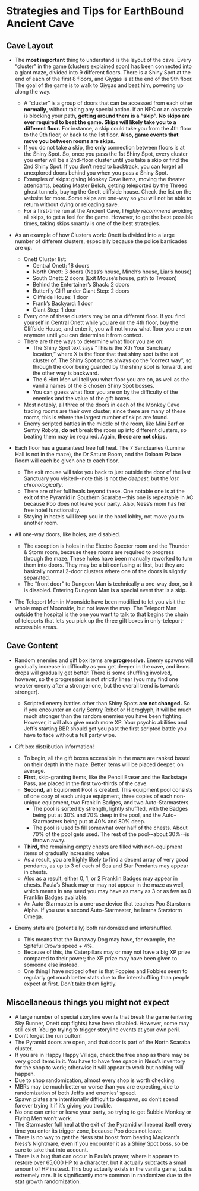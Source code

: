 # Strategies and Tips for EarthBound Ancient Cave

## Cave Layout

* The **most important** thing to understand is the layout of the cave. Every “cluster” in the game (clusters explained soon) has been connected into a giant maze, divided into 9 different floors. There is a Shiny Spot at the end of each of the first 8 floors, and Giygas is at the end of the 9th floor. The goal of the game is to walk to Giygas and beat him, powering up along the way.
  * A “cluster” is a group of doors that can be accessed from each other **normally**, without taking any special action. If an NPC or an obstacle is blocking your path, **getting around them is a “skip”. No skips are ever required to beat the game. Skips will likely take you to a different floor.** For instance, a skip could take you from the 4th floor to the 9th floor, or back to the 1st floor. **Also, game events that move you between rooms are skips.**
  * If you do not take a skip, the **only** connection between floors is at the Shiny Spot. So, once you pass the 1st Shiny Spot, every cluster you enter will be a 2nd-floor cluster until you take a skip or find the 2nd Shiny Spot. If you don’t need to backtrack, you can forget all unexplored doors behind you when you pass a Shiny Spot.
  * Examples of skips: giving Monkey Cave items, moving the theater attendants, beating Master Belch, getting teleported by the Threed ghost tunnels, buying the Onett cliffside house. Check the list on the website for more. Some skips are one-way so you will not be able to return without dying or reloading save.
  * For a first-time run at the Ancient Cave, I *highly recommend* avoiding all skips, to get a feel for the game. However, to get the best possible times, taking skips smartly is one of the best strategies.

* As an example of how Clusters work: Onett is divided into a large number of different clusters, especially because the police barricades are up.
  * Onett Cluster list:
    * Central Onett: 18 doors
    * North Onett: 3 doors (Ness’s house, Minch’s house, Liar’s house)
    * South Onett: 2 doors (Exit Mouse’s house, path to Twoson)
    * Behind the Entertainer’s Shack: 2 doors
    * Butterfly Cliff under Giant Step: 2 doors
    * Cliffside House: 1 door
    * Frank’s Backyard: 1 door
    * Giant Step: 1 door
  * Every one of these clusters may be on a different floor. If you find yourself in Central Onett while you are on the 4th floor, buy the Cliffside House, and enter it, you will not know what floor you are on anymore until you can determine it from context.
  * There are three ways to determine what floor you are on:
    * The Shiny Spot text says “This is the Xth Your Sanctuary location,” where X is the floor that that shiny spot is the last cluster of. The Shiny Spot rooms always go the “correct way”, so through the door being guarded by the shiny spot is forward, and the other way is backward.
    * The 6 Hint Men will tell you what floor you are on, as well as the vanilla names of the 8 chosen Shiny Spot bosses.
    * You can guess what floor you are on by the difficulty of the enemies and the value of the gift boxes.
  * Most notably, all three of the doors in each of the Monkey Cave trading rooms are their own cluster; since there are many of these rooms, this is where the largest number of skips are found.
  * Enemy scripted battles in the middle of the room, like Mini Barf or Sentry Robots, **do not** break the room up into different clusters, so beating them may be required. Again, **these are not skips.**

* Each floor has a guaranteed free full heal. The 7 Sanctuaries (Lumine Hall is not in the maze), the Dr Saturn Room, and the Dalaam Palace Room will each be given one to each floor.
  * The exit mouse will take you back to just outside the door of the last Sanctuary you visited--note this is not the *deepest*, but the *last chronologically*.
  * There are other full heals beyond these. One notable one is at the exit of the Pyramid in Southern Scaraba--this one is repeatable in AC because Poo does not leave your party. Also, Ness’s mom has her free hotel functionality.
  * Staying in hotels will keep you in the hotel lobby, not move you to another room.

* All one-way doors, like holes, are disabled.
  * The exception is holes in the Electro Specter room and the Thunder & Storm room, because these rooms are required to progress through the maze. These holes have been manually reworked to turn them into doors. They may be a bit confusing at first, but they are basically normal 2-door clusters where one of the doors is slightly separated.
  * The “front door” to Dungeon Man is technically a one-way door, so it is disabled. Entering Dungeon Man is a special event that is a skip.

* The Teleport Men in Moonside have been modified to let you visit the whole map of Moonside, but not leave the map. The Teleport Man outside the hospital is the one you want to talk to that begins the chain of teleports that lets you pick up the three gift boxes in only-teleport-accessible areas.

## Cave Content

* Random enemies and gift box items are **progressive.** Enemy spawns will gradually increase in difficulty as you get deeper in the cave, and items drops will gradually get better. There is some shuffling involved, however, so the progression is not strictly linear (you may find one weaker enemy after a stronger one, but the overall trend is towards stronger).
  * Scripted enemy battles other than Shiny Spots **are not changed.** So if you encounter an early Sentry Robot or Hieroglyph, it will be much much stronger than the random enemies you have been fighting. However, it will also give much more XP. Your psychic abilities and Jeff’s starting BBR should get you past the first scripted battle you have to face without a full party wipe.

* Gift box distribution information!
  * To begin, all the gift boxes accessible in the maze are ranked based on their depth in the maze. Better items will be placed deeper, on average.
  * **First,** skip-granting items, like the Pencil Eraser and the Backstage Pass, are placed in the first two-thirds of the cave.
  * **Second,** an Equipment Pool is created. This equipment pool consists of one copy of each unique equipment, three copies of each non-unique equipment, two Franklin Badges, and two Auto-Starmasters.
    * The pool is sorted by strength, lightly shuffled, with the Badges being put at 30% and 70% deep in the pool, and the Auto-Starmasters being put at 40% and 80% deep.
    * The pool is used to fill somewhat over half of the chests. About 70% of the pool gets used. The rest of the pool--about 30%--is thrown away.
  * **Third,** the remaining empty chests are filled with non-equipment items of gradually increasing value.
  * As a result, you are highly likely to find a decent array of very good pendants, as up to 3 of each of Sea and Star Pendants may appear in chests.
  * Also as a result, either 0, 1, or 2 Franklin Badges may appear in chests. Paula’s Shack may or may not appear in the maze as well, which means in any seed you may have as many as 3 or as few as 0 Franklin Badges available.
  * An Auto-Starmaster is a one-use device that teaches Poo Starstorm Alpha. If you use a second Auto-Starmaster, he learns Starstorm Omega.

* Enemy stats are (potentially) both randomized and intershuffled.
  * This means that the Runaway Dog may have, for example, the Spiteful Crow’s speed + 4%.
  * Because of this, the Caterpillars may or may not have a big XP prize compared to their power; the XP prize may have been given to someone else instead.
  * One thing I have noticed often is that Foppies and Fobbies seem to regularly get much better stats due to the intershuffling than people expect at first. Don’t take them lightly.

## Miscellaneous things you might not expect

  * A large number of special storyline events that break the game (entering Sky Runner, Onett cop fights) have been disabled. However, some may still exist. You go trying to trigger storyline events at your own peril.
  * Don’t forget the run button!
  * The Pyramid doors are open, and that door is part of the North Scaraba cluster.	
  * If you are in Happy Happy Village, check the free shop as there may be very good items in it. You have to have free space in Ness’s inventory for the shop to work; otherwise it will appear to work but nothing will happen.
  * Due to shop randomization, almost every shop is worth checking.
  * MBRs may be much better or worse than you are expecting, due to randomization of both Jeff’s and enemies’ speed.
  * Spawn plates are intentionally difficult to despawn, so don’t spend forever trying it if it’s giving you trouble.
  * No one can enter or leave your party, so trying to get Bubble Monkey or Flying Men won’t work.
  * The Starmaster full heal at the exit of the Pyramid will repeat itself every time you enter its trigger zone, because Poo does not leave.
  * There is no way to get the Ness stat boost from beating Magicant’s Ness’s Nightmare, even if you encounter it as a Shiny Spot boss, so be sure to take that into account.
  * There is a bug that can occur in Paula’s prayer, where it appears to restore over 65,000 HP to a character, but it actually subtracts a small amount of HP instead. This bug actually exists in the vanilla game, but is extremely rare. It is significantly more common in randomizer due to the stat growth randomization.
